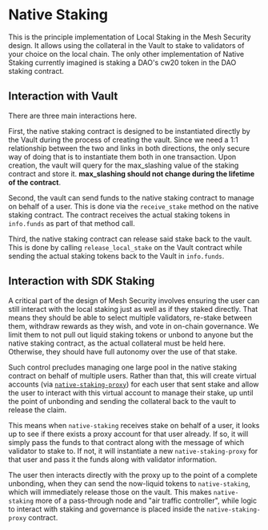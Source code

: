 # Native Staking

This is the principle implementation of Local Staking in the Mesh Security design. It allows
using the collateral in the Vault to stake to validators of your choice on the local chain.
The only other implementation of Native Staking currently imagined is staking a DAO's cw20 token
in the DAO staking contract.

## Interaction with Vault

There are three main interactions here.

First, the native staking contract is designed to be instantiated directly by the Vault during the process
of creating the vault. Since we need a 1:1 relationship between the two and links in both directions,
the only secure way of doing that is to instantiate them both in one transaction. Upon creation, the vault
will query for the max_slashing value of the staking contract and store it. **max_slashing should not change during
the lifetime of the contract**.

Second, the vault can send funds to the native staking contract to manage on behalf of a user. This is done via the
`receive_stake` method on the native staking contract. The contract receives the actual staking tokens in `info.funds`
as part of that method call.

Third, the native staking contract can release said stake back to the vault. This is done by calling `release_local_stake`
on the Vault contract while sending the actual staking tokens back to the Vault in `info.funds`.

## Interaction with SDK Staking

A critical part of the design of Mesh Security involves ensuring the user can still interact with the local staking just as well as if they
staked directly. That means they should be able to select multiple validators, re-stake between them, withdraw rewards as they wish,
and vote in on-chain governance. We limit them to not pull out liquid staking tokens or unbond to anyone but the native staking
contract, as the actual collateral must be held here. Otherwise, they should have full autonomy over the use of that stake.

Such control precludes managing one large pool in the native staking contract on behalf of multiple users. Rather than that, this
will create virtual accounts (via [`native-staking-proxy`](../native-staking-proxy)) for each user that sent stake and allow the
user to interact with this virtual account to manage their stake, up until the point of unbonding and sending the collateral back to
the vault to release the claim.

This means when `native-staking` receives stake on behalf of a user, it looks up to see if there exists a proxy account for that user already.
If so, it will simply pass the funds to that contract along with the message of which validator to stake to. If not, it will instantiate
a new `native-staking-proxy` for that user and pass it the funds along with validator information. 

The user then interacts directly with the proxy up to the point of a complete unbonding, when they can send the now-liquid tokens
to `native-staking`, which will immediately release those on the vault. This makes `native-staking` more of a pass-through node and
"air traffic controller", while logic to interact with staking and governance is placed inside the `native-staking-proxy` contract.
